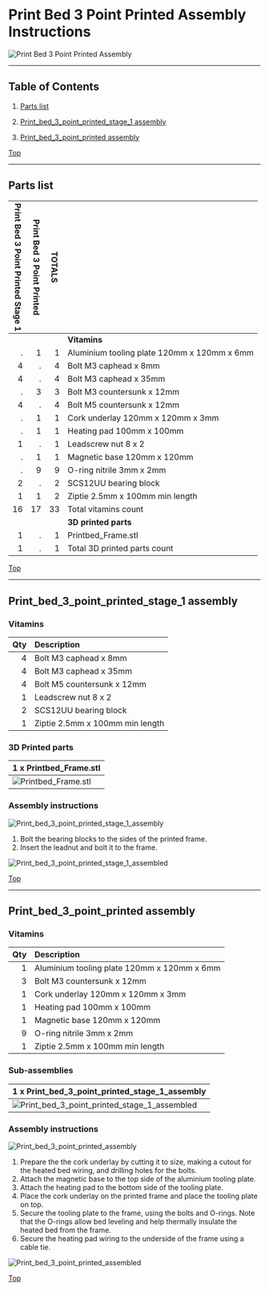 <a name="TOP"></a>

# Print Bed 3 Point Printed Assembly Instructions


![Print Bed 3 Point Printed Assembly](assemblies/Print_bed_3_point_printed_assembled.png)

<span></span>

---

## Table of Contents

1. [Parts list](#Parts_list)

1. [Print_bed_3_point_printed_stage_1 assembly](#Print_bed_3_point_printed_stage_1_assembly)
1. [Print_bed_3_point_printed assembly](#Print_bed_3_point_printed_assembly)

<span></span>
[Top](#TOP)

---
<a name="Parts_list"></a>

## Parts list


| <span style="writing-mode: vertical-rl; text-orientation: mixed;">Print Bed 3 Point Printed Stage 1</span> | <span style="writing-mode: vertical-rl; text-orientation: mixed;">Print Bed 3 Point Printed</span> | <span style="writing-mode: vertical-rl; text-orientation: mixed;">TOTALS</span> |  |
|-----:|-----:|------:|:---|
|      |      |       | **Vitamins** |
|   .  |   1  |    1  |  Aluminium tooling plate 120mm x 120mm x 6mm |
|   4  |   .  |    4  |  Bolt M3 caphead x  8mm |
|   4  |   .  |    4  |  Bolt M3 caphead x 35mm |
|   .  |   3  |    3  |  Bolt M3 countersunk x 12mm |
|   4  |   .  |    4  |  Bolt M5 countersunk x 12mm |
|   .  |   1  |    1  |  Cork underlay 120mm x 120mm x 3mm |
|   .  |   1  |    1  |  Heating pad 100mm x 100mm |
|   1  |   .  |    1  |  Leadscrew nut 8 x 2 |
|   .  |   1  |    1  |  Magnetic base 120mm x 120mm |
|   .  |   9  |    9  |  O-ring nitrile 3mm x 2mm |
|   2  |   .  |    2  |  SCS12UU bearing block |
|   1  |   1  |    2  |  Ziptie 2.5mm x 100mm min length |
|  16  |  17  |   33  | Total vitamins count |
|      |      |       | **3D printed parts** |
|   1  |   .  |    1  | Printbed_Frame.stl |
|   1  |   .  |    1  | Total 3D printed parts count |

<span></span>
[Top](#TOP)

---
<a name="Print_bed_3_point_printed_stage_1_assembly"></a>

## Print_bed_3_point_printed_stage_1 assembly

### Vitamins

|Qty|Description|
|---:|:----------|
|4| Bolt M3 caphead x  8mm|
|4| Bolt M3 caphead x 35mm|
|4| Bolt M5 countersunk x 12mm|
|1| Leadscrew nut 8 x 2|
|2| SCS12UU bearing block|
|1| Ziptie 2.5mm x 100mm min length|


### 3D Printed parts

| 1 x Printbed_Frame.stl |
|---|
| ![Printbed_Frame.stl](stls/Printbed_Frame.png) 



### Assembly instructions

![Print_bed_3_point_printed_stage_1_assembly](assemblies/Print_bed_3_point_printed_stage_1_assembly.png)

1. Bolt the bearing blocks to the sides of the printed frame.
2. Insert the leadnut and bolt it to the frame.

![Print_bed_3_point_printed_stage_1_assembled](assemblies/Print_bed_3_point_printed_stage_1_assembled.png)

<span></span>
[Top](#TOP)

---
<a name="Print_bed_3_point_printed_assembly"></a>

## Print_bed_3_point_printed assembly

### Vitamins

|Qty|Description|
|---:|:----------|
|1| Aluminium tooling plate 120mm x 120mm x 6mm|
|3| Bolt M3 countersunk x 12mm|
|1| Cork underlay 120mm x 120mm x 3mm|
|1| Heating pad 100mm x 100mm|
|1| Magnetic base 120mm x 120mm|
|9| O-ring nitrile 3mm x 2mm|
|1| Ziptie 2.5mm x 100mm min length|


### Sub-assemblies

| 1 x Print_bed_3_point_printed_stage_1_assembly |
|---|
| ![Print_bed_3_point_printed_stage_1_assembled](assemblies/Print_bed_3_point_printed_stage_1_assembled_tn.png) 



### Assembly instructions

![Print_bed_3_point_printed_assembly](assemblies/Print_bed_3_point_printed_assembly.png)

1. Prepare the the cork underlay by cutting it to size, making a cutout for the heated bed wiring, and drilling holes for the bolts.
2. Attach the magnetic base to the top side of the aluminium tooling plate.
3. Attach the heating pad to the bottom side of the tooling plate.
4. Place the cork underlay on the printed frame and place the tooling plate on top.
5. Secure the tooling plate to the frame, using the bolts and O-rings. Note that the O-rings allow bed leveling and help thermally insulate the heated bed from the frame.
6. Secure the heating pad wiring to the underside of the frame using a cable tie.

![Print_bed_3_point_printed_assembled](assemblies/Print_bed_3_point_printed_assembled.png)

<span></span>
[Top](#TOP)
